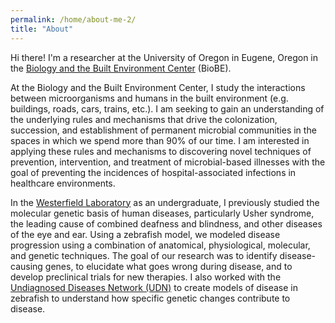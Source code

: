 ```yaml
---
permalink: /home/about-me-2/
title: "About"
---
```


Hi there! I'm a researcher at the University of Oregon in Eugene, Oregon in the [Biology and the Built Environment Center](https://biobe.uoregon.edu) (BioBE).

At the Biology and the Built Environment Center, I study the interactions between microorganisms and humans in the built environment (e.g. buildings, roads, cars, trains, etc.). I am seeking to gain an understanding of the underlying rules and mechanisms that drive the colonization, succession, and establishment of permanent microbial communities in the spaces in which we spend more than 90% of our time. I am interested in applying these rules and mechanisms to discovering novel techniques of prevention, intervention, and treatment of microbial-based illnesses with the goal of preventing the incidences of hospital-associated infections in healthcare environments.

In the [Westerfield Laboratory](https://ion.uoregon.edu/content/westerfield-laboratory) as an undergraduate, I previously studied the molecular genetic basis of human diseases, particularly Usher syndrome, the leading cause of combined deafness and blindness, and other diseases of the eye and ear. Using a zebrafish model, we modeled disease progression using a combination of anatomical, physiological, molecular, and genetic techniques. The goal of our research was to identify disease-causing genes, to elucidate what goes wrong during disease, and to develop preclinical trials for new therapies. I also worked with the [Undiagnosed Diseases Network (UDN)](https://undiagnosed.hms.harvard.edu/) to create models of disease in zebrafish to understand how specific genetic changes contribute to disease.
